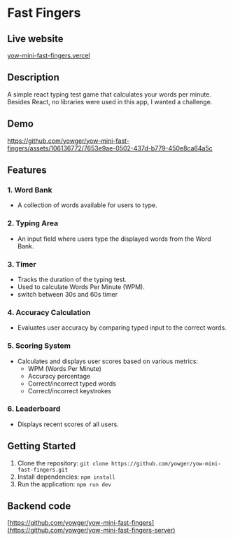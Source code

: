 # Fast Fingers

## Live website
[yow-mini-fast-fingers.vercel](https://yow-mini-fast-fingers.vercel.app/)


## Description
A simple react typing test game that calculates your words per minute. Besides React, no libraries were used in this app, I wanted a challenge.

## Demo
https://github.com/yowger/yow-mini-fast-fingers/assets/106136772/7653e9ae-0502-437d-b779-450e8ca64a5c

## Features

### 1. Word Bank
- A collection of words available for users to type.

### 2. Typing Area
- An input field where users type the displayed words from the Word Bank.

### 3. Timer
- Tracks the duration of the typing test.
- Used to calculate Words Per Minute (WPM).
- switch between 30s and 60s timer

### 4. Accuracy Calculation
- Evaluates user accuracy by comparing typed input to the correct words.

### 5. Scoring System
- Calculates and displays user scores based on various metrics:
  - WPM (Words Per Minute)
  - Accuracy percentage
  - Correct/incorrect typed words
  - Correct/incorrect keystrokes
  
### 6. Leaderboard
- Displays recent scores of all users.

## Getting Started
1. Clone the repository: `git clone https://github.com/yowger/yow-mini-fast-fingers.git`
2. Install dependencies: `npm install`
3. Run the application: `npm run dev`

## Backend code
[https://github.com/yowger/yow-mini-fast-fingers](https://github.com/yowger/yow-mini-fast-fingers-server)


